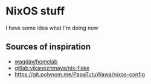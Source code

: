 # NixOS stuff

I have some idea what I'm doing now

## Sources of inspiration

- [wagdav/homelab](https://github.com/wagdav/homelab)
- [gitlab:vikanezrimaya/nix-flake](https://gitlab.com/vikanezrimaya/nix-flake)
- https://git.polynom.me/PapaTutuWawa/nixos-config